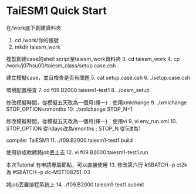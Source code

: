 # TaiESM1 Quick Start

在/work底下創建資料夾
1. cd /work/你的帳號
2. mkdir taiesm_work

複製創建case的shell script至taiesm_work資料夾
3. cd taiesm_work
4. cp /work/j07hsu00/taiesm_class/setup.case.csh .

建立模擬case，並且檢查是否有問題
5. cat setup.case.csh
6. ./setup.case.csh

環境配置檢查
7. cd f09.B2000.taiesm1-test1
8. ./cesm_setup

修改模擬時間，從模擬五天改為一個月(擇一)：使用xmlchange 
9. ./xmlchange STOP_OPTION=nmonths
10. ./xmlchange STOP_N=1

修改模擬時間，從模擬五天改為一個月(擇一)：使用vi
9. vi env_run.xml
10. STOP_OPTION 從ndays改為nmonths ; STOP_N 從5改為1

compiler TaiESM1
11. ./f09.B2000.taiesm1-test1.build

使用排成軟體將job丟上去
12. vi f09.B2000.taiesm1-test1.run

本次Tutorial 有申請專屬節點，可以直接使用
13. 修改第六行 #SBATCH -p ct2k 為 #SBATCH -p dc-MST108251-03

將job丟置排程系統上
14. ./f09.B2000.taiesm1-test1.submit
